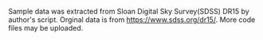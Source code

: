 Sample data was extracted from Sloan Digital Sky Survey(SDSS) DR15 by author's script. 
Orginal data is from https://www.sdss.org/dr15/.
More code files may be uploaded.
